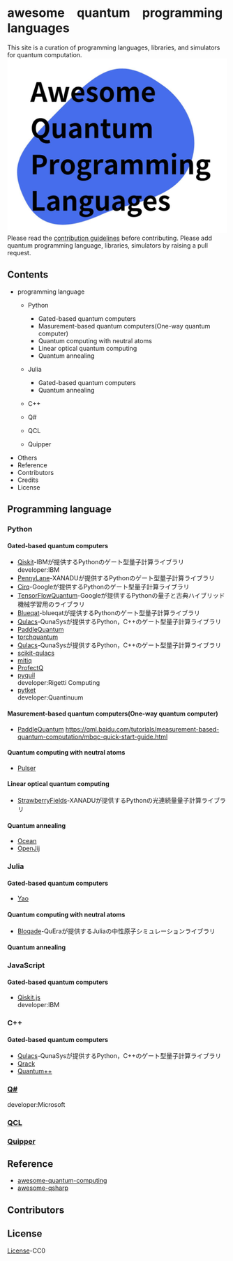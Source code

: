 # awesome　quantum　programming　languages
This site is a curation of programming languages, libraries, and simulators for quantum computation.  
![logo](image/aqpl_logo.jpg)  
Please read the [contribution guidelines](https://github.com/fuyu-quant/awesome-quantum-programming-languages/blob/main/contributing.md) before contributing. Please add quantum programming language, libraries, simulators by raising a pull request.

## Contents
- programming language
    - Python
        - Gated-based quantum computers
        - Masurement-based quantum computers(One-way quantum computer)
        - Quantum computing with neutral atoms
        - Linear optical quantum computing
        - Quantum annealing

    - Julia
        - Gated-based quantum computers
        - Quantum annealing

    - C++
    - Q#
    - QCL
    - Quipper
- Others
- Reference
- Contributors
- Credits
- License


## Programming language


### Python
#### Gated-based quantum computers

- [Qiskit](https://qiskit.org/)-IBMが提供するPythonのゲート型量子計算ライブラリ  
developer:IBM
- [PennyLane](https://pennylane.ai/)-XANADUが提供するPythonのゲート型量子計算ライブラリ
- [Cirq](https://quantumai.google/cirq)-Googleが提供するPythonのゲート型量子計算ライブラリ
- [TensorFlowQuantum](https://www.tensorflow.org/quantum)-Googleが提供するPythonの量子と古典ハイブリッド機械学習用のライブラリ
- [Blueqat](https://blueqat.readthedocs.io/en/latest/)-blueqatが提供するPythonのゲート型量子計算ライブラリ
- [Qulacs](http://docs.qulacs.org/en/latest/)-QunaSysが提供するPython，C++のゲート型量子計算ライブラリ
- [PaddleQuantum](https://qml.baidu.com/)
- [torchquantum](https://github.com/mit-han-lab/torchquantum)
- [Qulacs](http://docs.qulacs.org/en/latest/)-QunaSysが提供するPython，C++のゲート型量子計算ライブラリ
- [scikit-qulacs](https://qulacs-osaka.github.io/scikit-qulacs/index.html)
- [mitiq](https://mitiq.readthedocs.io/en/stable/)
- [ProfectQ](https://github.com/ProjectQ-Framework/ProjectQ)
- [pyquil](https://github.com/rigetti/pyquil)  
developer:Rigetti Computing
- [pytket](https://cqcl.github.io/tket/pytket/api/index.html)  
developer:Quantinuum



#### Masurement-based quantum computers(One-way quantum computer)
- [PaddleQuantum](https://qml.baidu.com/)
    https://qml.baidu.com/tutorials/measurement-based-quantum-computation/mbqc-quick-start-guide.html

#### Quantum computing with neutral atoms
- [Pulser](https://pulser.readthedocs.io/en/stable/index.html)

#### Linear optical quantum computing
- [StrawberryFields](https://strawberryfields.ai/)-XANADUが提供するPythonの光連続量量子計算ライブラリ

#### Quantum annealing
- [Ocean](https://docs.ocean.dwavesys.com/en/stable/packages.html)
- [OpenJij](https://github.com/OpenJij/OpenJij)




### Julia

#### Gated-based quantum computers
- [Yao](https://yaoquantum.org/)

#### Quantum computing with neutral atoms
- [Bloqade](https://queracomputing.github.io/Bloqade.jl/dev/)-QuEraが提供するJuliaの中性原子シミュレーションライブラリ


#### Quantum annealing


### JavaScript
#### Gated-based quantum computers
- [Qiskit.js](https://github.com/qiskit-community/qiskit-js)  
developer:IBM




### C++
#### Gated-based quantum computers
- [Qulacs](http://docs.qulacs.org/en/latest/)-QunaSysが提供するPython，C++のゲート型量子計算ライブラリ
- [Qrack](https://vm6502q.readthedocs.io/en/latest/)
- [Quantum++](https://github.com/softwareQinc/qpp)



### [Q#](https://learn.microsoft.com/en-gb/azure/quantum/?view=qsharp-preview)
developer:Microsoft


### [QCL](http://tph.tuwien.ac.at/~oemer/qcl.html)


### [Quipper](https://www.mathstat.dal.ca/~selinger/quipper/)



## Reference
- [awesome-quantum-computing](https://github.com/desireevl/awesome-quantum-computing#readme)
- [awesome-qsharp](https://github.com/ebraminio/awesome-qsharp#readme)



## Contributors



## License
[License](https://github.com/fuyu-quant/awesome-quantum-computing/blob/main/LICENSE)-CC0

